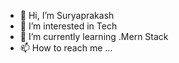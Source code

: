 - 👋 Hi, I’m Suryaprakash
- 👀 I’m interested in Tech
- 🌱 I’m currently learning .Mern Stack
- 📫 How to reach me ...

<!---
Suryaprakash-G26/Suryaprakash-G26 is a ✨ special ✨ repository because its `README.md` (this file) appears on your GitHub profile.
You can click the Preview link to take a look at your changes.
--->
